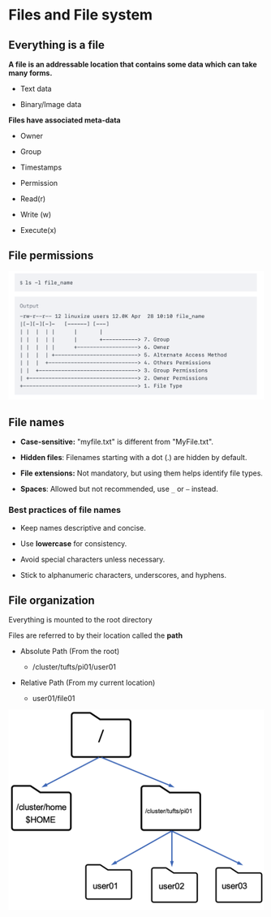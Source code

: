 # Files and File system

## Everything is a file
**A file is an addressable location that contains some data which can take many forms.**

- Text data 

- Binary/Image data

**Files have associated meta-data** 

- Owner

- Group

- Timestamps

- Permission

- Read(r)

- Write (w)

- Execute(x)

## File permissions

<img src="images/file_permission.png" alt="file permission" style="zoom:50%;" />

## File names

- **Case-sensitive:** "myfile.txt" is different from "MyFile.txt".

- **Hidden files**: Filenames starting with a dot (.) are hidden by default.

- **File extensions:** Not mandatory, but using them helps identify file types.

- **Spaces**: Allowed but not recommended, use `_` or `–` instead.

### Best practices of file names
 
- Keep names descriptive and concise.

- Use **lowercase** for consistency.

- Avoid special characters unless necessary.

- Stick to alphanumeric characters, underscores, and hyphens.

## File organization
Everything is mounted to the root directory 

Files are referred to by their location called the **path** 

- Absolute Path (From the root) 
  - /cluster/tufts/pi01/user01

- Relative Path (From my current location)
  - user01/file01

<img src="images/file_system.png" alt="file_system" style="zoom:50%;" />